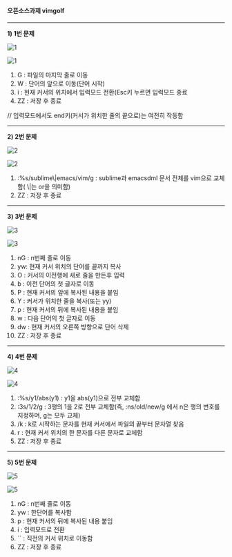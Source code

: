 #### 오픈소스과제 vimgolf
---


**1) 1번 문제**


![1](https://user-images.githubusercontent.com/94741432/144711426-a9b63e8a-b2cb-463b-bd8a-7bf7b05b05bd.gif)




![1](https://user-images.githubusercontent.com/94741432/144711810-0d07db7a-f399-4e7e-9af2-730391903179.jpg)




1) G : 파일의 마지막 줄로 이동
2) W : 단어의 앞으로 이동(단어 시작)
3) i : 현재 커서의 위치에서 입력모드 전환(Esc키 누르면 입력모드 종료
4) ZZ : 저장 후 종료


// 입력모드에서도 end키(커서가 위치한 줄의 끝으로)는 여전히 작동함


---


**2) 2번 문제**


![2](https://user-images.githubusercontent.com/94741432/144711559-180c47ae-8c7b-40bb-8424-983bd93b4ca6.gif)




![2](https://user-images.githubusercontent.com/94741432/144711835-d8898879-718f-4b0d-bffa-8a8d0cef3561.jpg)




1) :%s/sublime\\|emacs/vim/g : sublime과 emacsdml 문서 전체를 vim으로 교체함( \\|는 or을 의미함)
2) ZZ : 저장 후 종료


---


**3) 3번 문제**


![3](https://user-images.githubusercontent.com/94741432/144711578-028f39d8-1568-42f7-a3d5-72b1d4a9ba7e.gif)




![3](https://user-images.githubusercontent.com/94741432/144711852-51d25abb-2119-4cf1-811f-a8ef1306430a.jpg)




1) nG : n번째 줄로 이동
2) yw: 현재 커서 위치의 단어를 끝까지 복사
3) O : 커서의 이전행에 새로 줄을 만든후 입력
4) b : 이전 단어의 첫 글자로 이동
5) P : 현재 커서의 앞에 복사된 내용을 붙임
6) Y : 커서가 위치한 줄을 복사(또는 yy)
7) p : 현재 커서의 뒤에 복사된 내용을 붙임
8) w : 다음 단어의 첫 글자로 이동
9) dw : 현재 커서의 오른쪽 방향으로 단어 삭제
10) ZZ : 저장 후 종료


---


**4) 4번 문제**


![4](https://user-images.githubusercontent.com/94741432/144711588-fe457c80-4888-4232-885a-556bb640b564.gif)




![4](https://user-images.githubusercontent.com/94741432/144711859-80651d5f-a5fe-4166-aa46-60b83ea99d21.jpg)




1) :%s/y1/abs(y1) : y1을 abs(y1)으로 전부 교체함
2) :3s/1/2/g : 3행의 1을 2로 전부 교체함(즉, :ns/old/new/g 에서 n은 행의 번호를 지정하며, g는 모두 교체) 
3) /k : k로 시작하는 문자를 현재 커서에서 파일의 끝부터 문자열 찾음
4) r : 현재 커서 위치의 한 문자를 다른 문자로 교체함
5) ZZ : 저장 후 종료


---


**5) 5번 문제**


![5](https://user-images.githubusercontent.com/94741432/144711605-f4f26a42-97ba-4a71-90be-130bde8624b6.gif)




![5](https://user-images.githubusercontent.com/94741432/144711864-cfd9cce6-7f6a-4436-9d7f-bcb9edfcffe6.jpg)




1) nG : n번째 줄로 이동
2) yw : 한단어를 복사함
3) p : 현재 커서의 뒤에 복사된 내용 붙임
4) i : 입력모드로 전환
5) `` : 직전의 커서 위치로 이동함
6) ZZ : 저장 후 종료

